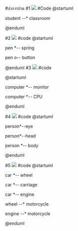 #ส่งการบ้าน
#1
![](http://www.plantuml.com/plantuml/img/SoWkIImgAStDuIekAKr9pIjHqDNLKaZEIImkBihFp-LoICrB0Se20000)
#Code
@startuml

student --* classroom

@enduml

#2
![](http://www.plantuml.com/plantuml/img/SoWkIImgAStDuIf8pLFGqjLLA2ueoinB1tFpWToaqfAI_3mkXzIy5A0g0000)
#code
@startuml

pen *-- spring

pen o-- button

@enduml
#3
![](http://www.plantuml.com/plantuml/img/SoWkIImgAStDuKhEpoqeBKajKj3IrLN8pS_BBCalGXLq3WZbud98pKi1AWS0)
#code

@startuml

computer *-- monitor

computer *-- CPU

@enduml

#4
![](http://www.plantuml.com/plantuml/img/SoWkIImgAStDuIf8BIhEpzFIrKsjJ4LmCb8JKw0y1I1N8Ia_fPBB8JKl1QW50000)
#code
@startuml

person*--eye

person*--head

person *-- body

@enduml

#5
![](http://www.plantuml.com/plantuml/img/SoWkIImgAStDuKfEB5BGqjLLACz8JKNmW7HHPc9wAbmWDIyzCo-L2wnAGLTNIo4tloI_ABaoEIUL2oA7BkgGcfS2j000)
#code
@startuml

car *-- wheel

car *-- carriage

car *-- engine

wheel --* motorcycle

engine --* motorcycle

@enduml
